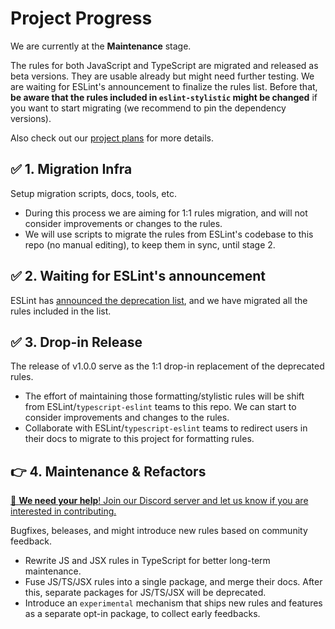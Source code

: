 # Project Progress

We are currently at the **Maintenance** stage.

The rules for both JavaScript and TypeScript are migrated and released as beta versions. They are usable already but might need further testing. We are waiting for ESLint's announcement to finalize the rules list. Before that, **be aware that the rules included in `eslint-stylistic` might be changed** if you want to start migrating (we recommend to pin the dependency versions).

Also check out our [project plans](https://github.com/eslint-community/eslint-stylistic/issues/1) for more details.

## ✅ 1. Migration Infra

Setup migration scripts, docs, tools, etc.

- During this process we are aiming for 1:1 rules migration, and will not consider improvements or changes to the rules.
- We will use scripts to migrate the rules from ESLint's codebase to this repo (no manual editing), to keep them in sync, until stage 2.

## ✅ 2. Waiting for ESLint's announcement

ESLint has [announced the deprecation list](https://eslint.org/blog/2023/10/deprecating-formatting-rules/), and we have migrated all the rules included in the list.

## ✅ 3. Drop-in Release

The release of v1.0.0 serve as the 1:1 drop-in replacement of the deprecated rules.

- The effort of maintaining those formatting/stylistic rules will be shift from ESLint/`typescript-eslint` teams to this repo. We can start to consider improvements and changes to the rules.
- Collaborate with ESLint/`typescript-eslint` teams to redirect users in their docs to migrate to this project for formatting rules.

## 👉 4. Maintenance & Refactors

[👋 **We need your help**! Join our Discord server and let us know if you are interested in contributing.](https://eslint.style/chat)

Bugfixes, beleases, and might introduce new rules based on community feedback.

- Rewrite JS and JSX rules in TypeScript for better long-term maintenance.
- Fuse JS/TS/JSX rules into a single package, and merge their docs. After this, separate packages for JS/TS/JSX will be deprecated.
- Introduce an `experimental` mechanism that ships new rules and features as a separate opt-in package, to collect early feedbacks.
